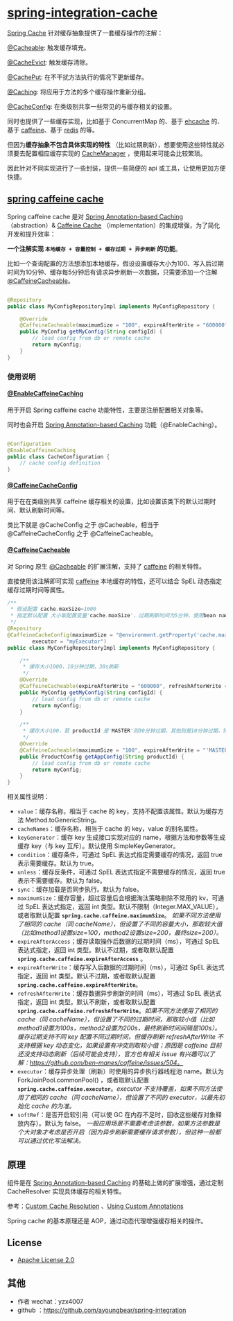 # [spring-integration-cache](https://github.com/ayoungbear/spring-integration/tree/main/spring-integration-cache)

[Spring Cache](https://docs.spring.io/spring-framework/docs/5.3.x/reference/html/integration.html#cache)
针对缓存抽象提供了一套缓存操作的注解：

[@Cacheable](https://docs.spring.io/spring-framework/docs/5.3.x/reference/html/integration.html#cache-annotations-cacheable):
触发缓存填充。

[@CacheEvict](https://docs.spring.io/spring-framework/docs/5.3.x/reference/html/integration.html#cache-annotations-evict):
触发缓存清除。

[@CachePut](https://docs.spring.io/spring-framework/docs/5.3.x/reference/html/integration.html#cache-annotations-put):
在不干扰方法执行的情况下更新缓存。

[@Caching](https://docs.spring.io/spring-framework/docs/5.3.x/reference/html/integration.html#cache-annotations-caching):
将应用于方法的多个缓存操作重新分组。

[@CacheConfig](https://docs.spring.io/spring-framework/docs/5.3.x/reference/html/integration.html#cache-annotations-config):
在类级别共享一些常见的与缓存相关的设置。

同时也提供了一些缓存实现，比如基于 ConcurrentMap 的、基于 [ehcache](https://www.ehcache.org/) 的、基于
[caffeine](https://github.com/ben-manes/caffeine/wiki)、基于 [redis](https://github.com/redis/redis)
的等。

但因为**缓存抽象不包含具体实现的特性**
（比如过期刷新），想要使用这些特性就必须要去配置相应缓存实现的 [CacheManager](https://docs.spring.io/spring-framework/docs/5.3.x/reference/html/integration.html#cache-store-configuration)
，使用起来可能会比较繁琐。

因此针对不同实现进行了一些封装，提供一些简便的 api 或工具，让使用更加方便快捷。

## [spring caffeine cache](https://github.com/ayoungbear/spring-integration/tree/main/spring-integration-cache/src/main/java/com/github/ayoungbear/spring/integration/cache/caffeine)

Spring caffeine cache
是对 [Spring Annotation-based Caching](https://docs.spring.io/spring-framework/docs/5.3.x/reference/html/integration.html#cache)
（abstraction）& [Caffeine Cache](https://github.com/ben-manes/caffeine/wiki)
（implementation）的集成增强，为了简化开发和提升效率：

**一个注解实现 `本地缓存 + 容量控制 + 缓存过期 + 异步刷新` 的功能**。

比如一个查询配置的方法想添加本地缓存，假设设置缓存大小为100、写入后过期时间为10分钟、缓存每5分钟后有请求异步刷新一次数据，只需要添加一个注解 [@CaffeineCacheable](https://github.com/ayoungbear/spring-integration/blob/main/spring-integration-cache/src/main/java/com/github/ayoungbear/spring/integration/cache/caffeine/CaffeineCacheable.java)。

```java

@Repository
public class MyConfigRepositoryImpl implements MyConfigRepository {

    @Override
    @CaffeineCacheable(maximumSize = "100", expireAfterWrite = "600000", refreshAfterWrite = "300000")
    public MyConfig getMyConfig(String configId) {
        // load config from db or remote cache
        return myConfig;
    }
}
```

### 使用说明

#### [@EnableCaffeineCaching](https://github.com/ayoungbear/spring-integration/blob/main/spring-integration-cache/src/main/java/com/github/ayoungbear/spring/integration/cache/caffeine/EnableCaffeineCaching.java)

用于开启 Spring caffeine cache 功能特性，主要是注册配置相关对象等。

同时也会开启 [Spring Annotation-based Caching](https://docs.spring.io/spring-framework/docs/5.3.x/reference/html/integration.html#cache)
功能（@EnableCaching）。

```java

@Configuration
@EnableCaffeineCaching
public class CacheConfiguration {
    // cache config definition
}
```

#### [@CaffeineCacheConfig](https://github.com/ayoungbear/spring-integration/blob/main/spring-integration-cache/src/main/java/com/github/ayoungbear/spring/integration/cache/caffeine/CaffeineCacheConfig.java)

用于在在类级别共享 caffeine 缓存相关的设置，比如设置该类下的默认过期时间、默认刷新时间等。

类比下就是 @CacheConfig 之于 @Cacheable，相当于 @CaffeineCacheConfig 之于 @CaffeineCacheable。

#### [@CaffeineCacheable](https://github.com/ayoungbear/spring-integration/blob/main/spring-integration-cache/src/main/java/com/github/ayoungbear/spring/integration/cache/caffeine/CaffeineCacheable.java)

对 Spring
原生 [@Cacheable](https://docs.spring.io/spring-framework/docs/5.3.x/reference/html/integration.html#cache-annotations-cacheable)
的扩展注解，支持了 [caffeine](https://github.com/ben-manes/caffeine/wiki) 的相关特性。

直接使用该注解即可实现 [caffeine](https://github.com/ben-manes/caffeine/wiki) 本地缓存的特性，还可以结合
SpEL 动态指定缓存过期时间等属性。

```java
/**
 * 假设配置 cache.maxSize=1000
 * 指定默认配置 大小取配置变量'cache.maxSize'，过期刷新时间为5分钟，使用bean name为'myExecutor'的线程池执行异步刷新
 */
@Repository
@CaffeineCacheConfig(maximumSize = "@environment.getProperty('cache.maxSize')", refreshAfterWrite = "300000",
        executor = "myExecutor")
public class MyConfigRepositoryImpl implements MyConfigRepository {

    /**
     * 缓存大小1000，10分钟过期，30s刷新
     */
    @Override
    @CaffeineCacheable(expireAfterWrite = "600000", refreshAfterWrite = "30000")
    public MyConfig getMyConfig(String configId) {
        // load config from db or remote cache
        return myConfig;
    }

    /**
     * 缓存大小100，若 productId 是'MASTER'则30分钟过期，其他则是10分钟过期，5分钟刷新
     */
    @Override
    @CaffeineCacheable(maximumSize = "100", expireAfterWrite = "'MASTER'.equals(#productId)?1800000:600000")
    public ProductConfig getAppConfig(String productId) {
        // load config from db or remote cache
        return myConfig;
    }
}
```

相关属性说明：

- `value`：缓存名称，相当于 cache 的 key，支持不配置该属性。默认为缓存方法
  Method.toGenericString。
- `cacheNames`：缓存名称，相当于 cache 的 key，value 的别名属性。
- `keyGenerator`：缓存 key 生成接口实现对应的 name，根据方法和参数等生成缓存 key（与 key 互斥）。默认使用
  SimpleKeyGenerator。
- `condition`：缓存条件，可通过 SpEL 表达式指定需要缓存的情况，返回 true 表示需要缓存。默认为 true。
- `unless`：缓存反条件，可通过 SpEL 表达式指定不需要缓存的情况，返回 true 表示不需要缓存。默认为 false。
- `sync`：缓存加载是否同步执行。默认为 false。
- `maximumSize`：缓存容量，超过容量后会根据淘汰策略剔除不常用的 kv，可通过 SpEL 表达式指定，返回 int
  类型。默认不限制（Integer.MAX_VALUE），或者取默认配置 **`spring.cache.caffeine.maximumSize`**。
  _如果不同方法使用了相同的 cache（同
  cacheName），但设置了不同的容量大小，那取较大值（比如method1设置size=100，method2设置size=200，最终size=200）。_
- `expireAfterAccess`；缓存读取操作后数据的过期时间（ms），可通过 SpEL 表达式指定，返回 int
  类型。默认不过期，或者取默认配置 **`spring.cache.caffeine.expireAfterAccess`** 。
- `expireAfterWrite`：缓存写入后数据的过期时间（ms），可通过 SpEL 表达式指定，返回 int
  类型。默认不过期，或者取默认配置 **`spring.cache.caffeine.expireAfterWrite`**。
- `refreshAfterWrite`：缓存数据异步刷新的时间（ms），可通过 SpEL 表达式指定，返回 int
  类型。默认不刷新，或者取默认配置 **`spring.cache.caffeine.refreshAfterWrite`**。_如果不同方法使用了相同的
  cache（同
  cacheName），但设置了不同的过期时间，那取较小值（比如method1设置为100s，method2设置为200s，最终刷新时间间隔是100s）。缓存过期支持不同
  key 配置不同过期时间，但缓存刷新 refreshAfterWrite 不支持根据 key 动态变化，如果设置有冲突则取较小值；原因是
  caffeine 目前还没支持动态刷新（后续可能会支持），官方也有相关 issue
  有兴趣可以了解：https://github.com/ben-manes/caffeine/issues/504。_
- `executor`：缓存异步处理（刷新）时使用的异步执行器线程池 name。默认为 ForkJoinPool.commonPool()
  ，或者取默认配置 **`spring.cache.caffeine.executor`**。_executor 不支持覆盖，如果不同方法使用了相同的
  cache（同 cacheName），但设置了不同的 executor，以最先初始化 cache 的为准。_
- `softRef`：是否开启软引用（可以使 GC 在内存不足时，回收这些缓存对象释放内存）。默认为 false。
  _一般应用场景不需要考虑该参数，如果方法参数是个大对象才考虑是否开启（因为异步刷新需要缓存请求参数），但这种一般都可以通过优化写法解决。_

## 原理

组件是在 [Spring Annotation-based Caching](https://docs.spring.io/spring-framework/docs/5.3.x/reference/html/integration.html#cache)
的基础上做的扩展增强，通过定制 CacheResolver 实现具体缓存的相关特性。

参考：[Custom Cache Resolution](https://docs.spring.io/spring-framework/docs/5.3.x/reference/html/integration.html#cache-annotations-cacheable-cache-resolver)
、[Using Custom Annotations](https://docs.spring.io/spring-framework/docs/5.3.x/reference/html/integration.html#cache-annotation-stereotype)

Spring cache 的基本原理还是 AOP，通过动态代理增强缓存相关的操作。

## License

- [Apache License 2.0](https://www.apache.org/licenses/LICENSE-2.0)

## 其他

- 作者 wechat：yzx4007
- github ：https://github.com/ayoungbear/spring-integration